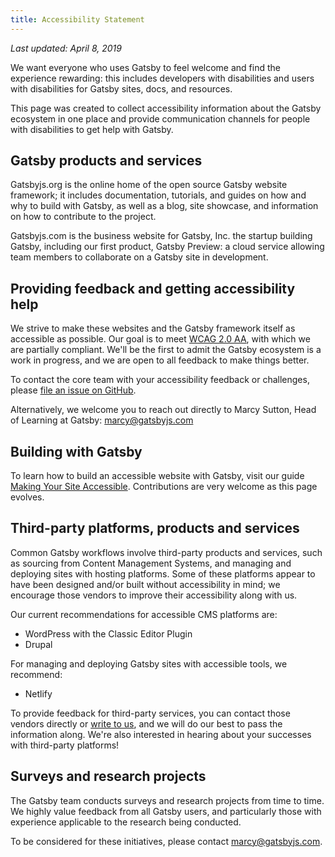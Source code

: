 ```yaml
---
title: Accessibility Statement
---
```


_Last updated: April 8, 2019_

We want everyone who uses Gatsby to feel welcome and find the experience rewarding: this includes developers with disabilities and users with disabilities for Gatsby sites, docs, and resources.

This page was created to collect accessibility information about the Gatsby ecosystem in one place and provide communication channels for people with disabilities to get help with Gatsby.

## Gatsby products and services

Gatsbyjs.org is the online home of the open source Gatsby website framework; it includes documentation, tutorials, and guides on how and why to build with Gatsby, as well as a blog, site showcase, and information on how to contribute to the project.

Gatsbyjs.com is the business website for Gatsby, Inc. the startup building Gatsby, including our first product, Gatsby Preview: a cloud service allowing team members to collaborate on a Gatsby site in development.

## Providing feedback and getting accessibility help

We strive to make these websites and the Gatsby framework itself as accessible as possible. Our goal is to meet [WCAG 2.0 AA](https://www.w3.org/TR/WCAG20/), with which we are partially compliant. We'll be the first to admit the Gatsby ecosystem is a work in progress, and we are open to all feedback to make things better.

To contact the core team with your accessibility feedback or challenges, please [file an issue on GitHub](https://github.com/gatsbyjs/gatsby/issues/new/choose).

Alternatively, we welcome you to reach out directly to Marcy Sutton, Head of Learning at Gatsby: [marcy@gatsbyjs.com](mailto:marcy@gatsbyjs.com)

## Building with Gatsby

To learn how to build an accessible website with Gatsby, visit our guide [Making Your Site Accessible](/docs/making-your-site-accessible/). Contributions are very welcome as this page evolves.

## Third-party platforms, products and services

Common Gatsby workflows involve third-party products and services, such as sourcing from Content Management Systems, and managing and deploying sites with hosting platforms. Some of these platforms appear to have been designed and/or built without accessibility in mind; we encourage those vendors to improve their accessibility along with us.

Our current recommendations for accessible CMS platforms are:

-   WordPress with the Classic Editor Plugin
-   Drupal

For managing and deploying Gatsby sites with accessible tools, we recommend:

-   Netlify

To provide feedback for third-party services, you can contact those vendors directly or [write to us](mailto:marcy@gatsbyjs.com), and we will do our best to pass the information along. We're also interested in hearing about your successes with third-party platforms!

## Surveys and research projects

The Gatsby team conducts surveys and research projects from time to time. We highly value feedback from all Gatsby users, and particularly those with experience applicable to the research being conducted.

To be considered for these initiatives, please contact [marcy@gatsbyjs.com](mailto:marcy@gatsbyjs.com).
